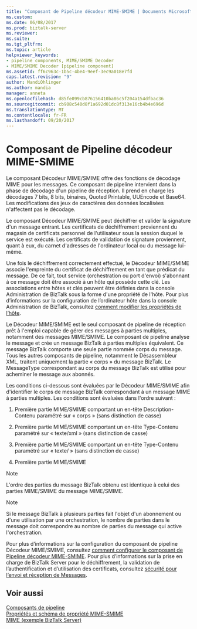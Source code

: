 ```yaml
---
title: "Composant de Pipeline décodeur MIME-SMIME | Documents Microsoft"
ms.custom: 
ms.date: 06/08/2017
ms.prod: biztalk-server
ms.reviewer: 
ms.suite: 
ms.tgt_pltfrm: 
ms.topic: article
helpviewer_keywords:
- pipeline components, MIME/SMIME Decoder
- MIME/SMIME Decoder [pipeline component]
ms.assetid: ff6c963c-1b5c-4be4-9eef-3ec9a018e7fd
caps.latest.revision: "9"
author: MandiOhlinger
ms.author: mandia
manager: anneta
ms.openlocfilehash: d85fe099cb876156410ba86c5f204a154dfbac36
ms.sourcegitcommit: cb908c540d8f1a692d01dc8f313e16cb4b4e696d
ms.translationtype: MT
ms.contentlocale: fr-FR
ms.lasthandoff: 09/20/2017
---
```

# <a name="mime-smime-decoder-pipeline-component"></a>Composant de Pipeline décodeur MIME-SMIME
Le composant Décodeur MIME/SMIME offre des fonctions de décodage MIME pour les messages. Ce composant de pipeline intervient dans la phase de décodage d'un pipeline de réception. Il prend en charge les décodages 7 bits, 8 bits, binaires, Quoted Printable, UUEncode et Base64. Les modifications des jeux de caractères des données localisées n'affectent pas le décodage.  
  
 Le composant Décodeur MIME/SMIME peut déchiffrer et valider la signature d'un message entrant. Les certificats de déchiffrement proviennent du magasin de certificats personnel de l'utilisateur sous la session duquel le service est exécuté. Les certificats de validation de signature proviennent, quant à eux, du carnet d'adresses de l'ordinateur local ou du message lui-même.  
  
 Une fois le déchiffrement correctement effectué, le Décodeur MIME/SMIME associe l'empreinte du certificat de déchiffrement en tant que prédicat du message. De ce fait, tout service (orchestration ou port d'envoi) s'abonnant à ce message doit être associé à un hôte qui possède cette clé. Les associations entre hôtes et clés peuvent être définies dans la console Administration de BizTalk sous la forme d'une propriété de l'hôte. Pour plus d’informations sur la configuration de l’ordinateur hôte dans la console Administration de BizTalk, consultez [comment modifier les propriétés de l’hôte](../core/how-to-modify-host-properties.md).  
  
 Le Décodeur MIME/SMIME est le seul composant de pipeline de réception prêt à l'emploi capable de gérer des messages à parties multiples, notamment des messages MIME/SMIME. Le composant de pipeline analyse le message et crée un message BizTalk à parties multiples équivalent. Ce message BizTalk comporte une seule partie nommée corps du message. Tous les autres composants de pipeline, notamment le Désassembleur XML, traitent uniquement la partie « corps » du message BizTalk. Le MessageType correspondant au corps du message BizTalk est utilisé pour acheminer le message aux abonnés.  
  
 Les conditions ci-dessous sont évaluées par le Décodeur MIME/SMIME afin d'identifier le corps de message BizTalk correspondant à un message MIME à parties multiples. Les conditions sont évaluées dans l'ordre suivant :  
  
1.  Première partie MIME/SMIME comportant un en-tête Description-Contenu paramétré sur « corps » (sans distinction de casse)  
  
2.  Première partie MIME/SMIME comportant un en-tête Type-Contenu paramétré sur « texte/xml » (sans distinction de casse)  
  
3.  Première partie MIME/SMIME comportant un en-tête Type-Contenu paramétré sur « texte/ » (sans distinction de casse)  
  
4.  Première partie MIME/SMIME  
  
> [!NOTE]
>  L'ordre des parties du message BizTalk obtenu est identique à celui des parties MIME/SMIME du message MIME/SMIME.  
  
> [!NOTE]
>  Si le message BizTalk à plusieurs parties fait l'objet d'un abonnement ou d'une utilisation par une orchestration, le nombre de parties dans le message doit correspondre au nombre de parties du message qui active l'orchestration.  
  
 Pour plus d’informations sur la configuration du composant de pipeline Décodeur MIME/SMIME, consultez [comment configurer le composant de Pipeline décodeur MIME-SMIME](../core/how-to-configure-the-mime-smime-decoder-pipeline-component.md). Pour plus d’informations sur la prise en charge de BizTalk Server pour le déchiffrement, la validation de l’authentification et d’utilisation des certificats, consultez [sécurité pour l’envoi et réception de Messages](../core/security-for-sending-and-receiving-messages.md).  
  
## <a name="see-also"></a>Voir aussi  
 [Composants de pipeline](../core/pipeline-components.md)   
 [Propriétés et schéma de propriété MIME-SMIME](../core/mime-smime-property-schema-and-properties.md)   
 [MIME (exemple BizTalk Server)](../core/mime-biztalk-server-sample.md)